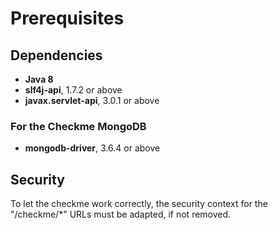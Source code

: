 # Prerequisites #

## Dependencies ##

 *  **Java 8**
 *  **slf4j-api**, 1.7.2 or above
 *  **javax.servlet-api**, 3.0.1 or above

### For the Checkme MongoDB ###

 *  **mongodb-driver**, 3.6.4 or above

## Security ##

To let the checkme work correctly, the security context for the "/checkme/*" URLs must be adapted, if not removed.
